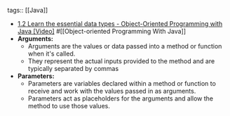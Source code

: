 tags:: [[Java]]

- [1.2 Learn the essential data types - Object-Oriented Programming with Java [Video]](https://learning.oreilly.com/videos/object-oriented-programming-with/9780136798163/9780136798163-OPJ1_01_01_02/) #[[Object-oriented Programming With Java]]
- **Arguments:**
	- Arguments are the values or data passed into a method or function when it's called.
	- They represent the actual inputs provided to the method and are typically separated by commas
- **Parameters:**
	- Parameters are variables declared within a method or function to receive and work with the values passed in as  arguments.
	- Parameters act as placeholders for the arguments and allow the method to use those values.